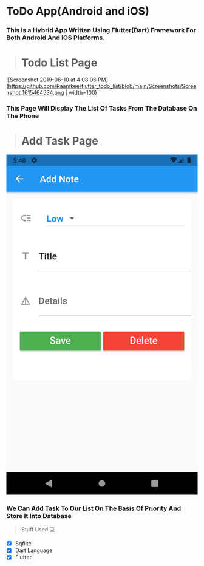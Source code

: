 # ToDo App(Android and iOS)

### This is a Hybrid App Written Using Flutter(Dart) Framework For Both Android And iOS Platforms.

> # Todo List Page

![Screenshot 2019-06-10 at 4 08 06 PM](https://github.com/Raamkee/flutter_todo_list/blob/main/Screenshots/Screenshot_1615464534.png | width=100)

### This Page Will Display The List Of Tasks From The Database On The Phone

> # Add Task Page
![Screenshot 2019-06-10 at 4 08 06 PM](https://github.com/Raamkee/flutter_todo_list/blob/main/Screenshots/Screenshot_1615464628.png?raw=true)
### We Can Add Task To Our List On The Basis Of Priority And Store It Into Database

> Stuff  Used :computer:
- [x] Sqflite
- [x] Dart Language 
- [x] Flutter
